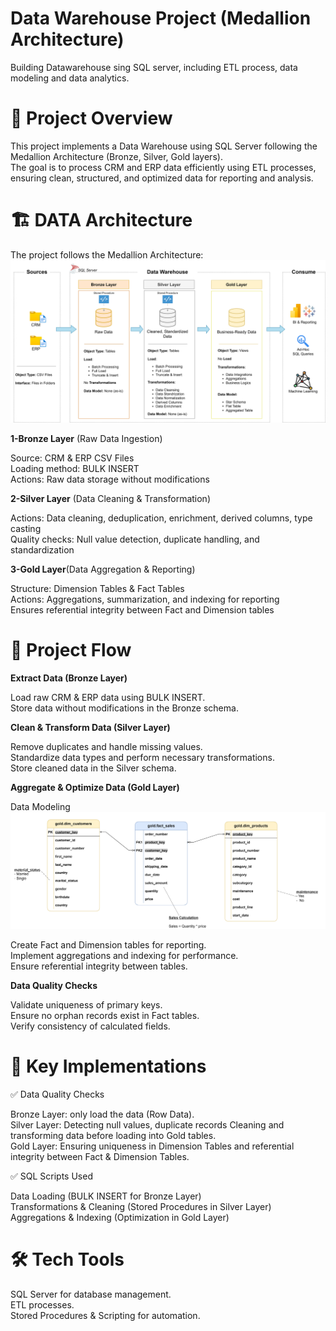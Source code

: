 # Data Warehouse Project (Medallion Architecture)
Building Datawarehouse sing SQL server, including ETL process, data modeling and data analytics.


# 📌 Project Overview

This project implements a Data Warehouse using SQL Server following the Medallion Architecture (Bronze, Silver, Gold layers).  
The goal is to process CRM and ERP data efficiently using ETL processes, ensuring clean, structured, and optimized data for reporting and analysis.

# 🏗️ DATA Architecture

The project follows the Medallion Architecture:
<img src="https://github.com/mohamedabodonia/sql-datawarehouse-project/blob/main/docs/data_architecture.png?raw=true">

**1-Bronze Layer** (Raw Data Ingestion)

Source: CRM & ERP CSV Files  
Loading method: BULK INSERT  
Actions: Raw data storage without modifications  

**2-Silver Layer** (Data Cleaning & Transformation)  

Actions: Data cleaning, deduplication, enrichment, derived columns, type casting  
Quality checks: Null value detection, duplicate handling, and standardization  

**3-Gold Layer**(Data Aggregation & Reporting)  

Structure: Dimension Tables & Fact Tables  
Actions: Aggregations, summarization, and indexing for reporting  
Ensures referential integrity between Fact and Dimension tables  

# 🔄  Project Flow

**Extract Data (Bronze Layer)**

Load raw CRM & ERP data using BULK INSERT.  
Store data without modifications in the Bronze schema.  

**Clean & Transform Data (Silver Layer)**

Remove duplicates and handle missing values.  
Standardize data types and perform necessary transformations.  
Store cleaned data in the Silver schema.  

**Aggregate & Optimize Data (Gold Layer)**

Data Modeling
<img src="https://github.com/mohamedabodonia/sql-datawarehouse-project/blob/main/docs/data_model.png?raw=true">

Create Fact and Dimension tables for reporting.  
Implement aggregations and indexing for performance.  
Ensure referential integrity between tables. 

**Data Quality Checks**

Validate uniqueness of primary keys.  
Ensure no orphan records exist in Fact tables.  
Verify consistency of calculated fields.  

# 📝 Key Implementations

✅ Data Quality Checks

Bronze Layer: only load the data (Row Data).  
Silver Layer:  Detecting null values, duplicate records Cleaning and transforming data before loading into Gold tables.  
Gold Layer: Ensuring uniqueness in Dimension Tables and referential integrity between Fact & Dimension Tables.  

✅ SQL Scripts Used  

Data Loading (BULK INSERT for Bronze Layer)  
Transformations & Cleaning (Stored Procedures in Silver Layer)  
Aggregations & Indexing (Optimization in Gold Layer)  

# 🛠️ Tech Tools

SQL Server for database management.  
ETL processes.  
Stored Procedures & Scripting for automation.  
